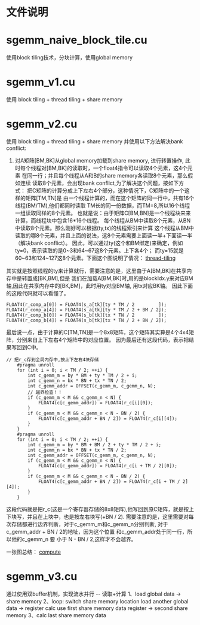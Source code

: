 # 文件说明 #

# sgemm_naive_block_tile.cu
使用block tiling技术，分块计算，使用global memory

# sgemm_v1.cu
使用 block tiling + thread tiling + share memory

# sgemm_v2.cu
使用 block tiling + thread tiling + share memory
并使用以下方法解决bank conflict:
1) 对A矩阵[BM,BK]从global memory加载到share memory, 进行转置操作,
此时每个线程对[BM,BK]的读取时，一个float4指令可以读取4个元素，这4个元素
在同一行；并且每个线程从A和B的share memory各读取8个元素，那么假如连续
读取8个元素，会出现bank conflict,为了解决这个问题，按如下方式：
把C矩阵的计算分成上下左右4个部分，这种情况下，C矩阵中的一个这样的矩阵[TM,TN]是
由一个线程计算的，而在这个矩阵的同一行中，共有16个线程(BM/TM),他们都同时读取
TM长的同一份数据，而TM=8,所以16个线程一组读取同样的8个元素。
也就是说：由于矩阵C[BM,BN]是一个线程块来来计算，而线程块中包含16*16个线程。
每个线程从BM中读取8个元素，从BN中读取8个元素。那么刚好可以根据(ty,tx)的线程索引来计算
这个线程从BM中读取的哪8个元素，并且上面的说法，这8个元素需要上面读一半+下面读一半（解决bank conflict）。
因此，可以通过ty(这个和BM绑定)来确定，例如ty=0，表示读取的是0~3和64~67这8个元素。上下各4个；
而ty=15就是60~63和124~127这8个元素。下面这个图说明了情况：
[thread-tiling](./thread_tiling.jpg)

其实就是按照线程的ty来计算就行，需要注意的是，这里由于A[BM,BK]在共享内存中是转置成[BK,BM],但是
我们在加载A[BM,BK]时,用的是blockIdx.y来对应BM轴,因此在共享内存中的[BK,BM]，此时用ty对应BM轴,
用tx对应BK轴。
因此下面的这段代码就可以看懂了。
```
FLOAT4(r_comp_a[0]) = FLOAT4(s_a[tk][ty * TM / 2         ]);
FLOAT4(r_comp_a[4]) = FLOAT4(s_a[tk][ty * TM / 2 + BM / 2]);
FLOAT4(r_comp_b[0]) = FLOAT4(s_b[tk][tx * TN / 2         ]);
FLOAT4(r_comp_b[4]) = FLOAT4(s_b[tk][tx * TN / 2 + BN / 2]);
```

最后说一点，由于计算的C[TM,TN]是一个8x8矩阵，这个矩阵其实算是4个4x4矩阵，分别来自上下左右4个矩阵中的对应位置。
因为最后还有这段代码，表示把结果写回到C中。
```
// 把r_c存到全局内存中,按上下左右4块存储
    #pragma unroll
    for (int i = 0; i < TM / 2; ++i) {
        int c_gemm_m = by * BM + ty * TM / 2 + i;
        int c_gemm_n = bx * BN + tx * TN / 2;
        int c_gemm_addr = OFFSET(c_gemm_m, c_gemm_n, N);
        // 越界检查！！
        if (c_gemm_m < M && c_gemm_n < N) {
            FLOAT4(c[c_gemm_addr]) = FLOAT4(r_c[i][0]);
        }
        if (c_gemm_m < M && c_gemm_n < N - BN / 2) {
            FLOAT4(c[c_gemm_addr + BN / 2]) = FLOAT4(r_c[i][4]);
        }
    }
    #pragma unroll
    for (int i = 0; i < TM / 2; ++i) {
        int c_gemm_m = by * BM + BM / 2 + ty * TM / 2 + i;
        int c_gemm_n = bx * BN + tx * TN / 2;
        int c_gemm_addr = OFFSET(c_gemm_m, c_gemm_n, N);
        if (c_gemm_m < M && c_gemm_n < N) {
            FLOAT4(c[c_gemm_addr]) = FLOAT4(r_c[i + TM / 2][0]);
        }
        if (c_gemm_m < M && c_gemm_n < N - BN / 2) {
            FLOAT4(c[c_gemm_addr + BN / 2]) = FLOAT4(r_c[i + TM / 2][4]);
        }
    }
```
这段代码就是把r_c(这是一个寄存器存储的8x8矩阵),他写回到原C矩阵，就是按上下块写，并且在上块中，也是按左右块写(+BN / 2).
需要注意的是，这里需要对每次存储都进行边界判断，对于c_gemm_m和c_gemm_n分别判断, 对于c_gemm_addr + BN / 2的地址，因为这个位置
和c_gemm_addr处于同一行，所以他的c_gemm_n 要 小于 N - BN / 2,这样才不会越界。

一张图总结：
[compute](./thread_tiling_compute.jpg)

# sgemm_v3.cu
通过使用双buffer机制，实现流水并行 -- 读取+计算
1、load global data -> share memory
2、loop:
     switch share memory location
     load another global data -> register
     calc use first share memory data
     register -> second share memory
3、calc last share memory data